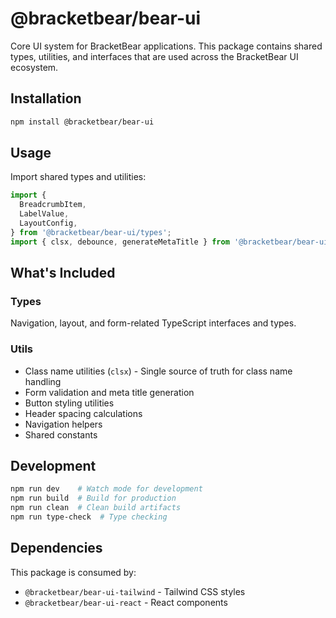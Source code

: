 # @bracketbear/bear-ui

Core UI system for BracketBear applications. This package contains shared types, utilities, and interfaces that are used across the BracketBear UI ecosystem.

## Installation

```bash
npm install @bracketbear/bear-ui
```

## Usage

Import shared types and utilities:

```typescript
import {
  BreadcrumbItem,
  LabelValue,
  LayoutConfig,
} from '@bracketbear/bear-ui/types';
import { clsx, debounce, generateMetaTitle } from '@bracketbear/bear-ui/utils';
```

## What's Included

### Types

Navigation, layout, and form-related TypeScript interfaces and types.

### Utils

- Class name utilities (`clsx`) - Single source of truth for class name handling
- Form validation and meta title generation
- Button styling utilities
- Header spacing calculations
- Navigation helpers
- Shared constants

## Development

```bash
npm run dev    # Watch mode for development
npm run build  # Build for production
npm run clean  # Clean build artifacts
npm run type-check  # Type checking
```

## Dependencies

This package is consumed by:

- `@bracketbear/bear-ui-tailwind` - Tailwind CSS styles
- `@bracketbear/bear-ui-react` - React components
